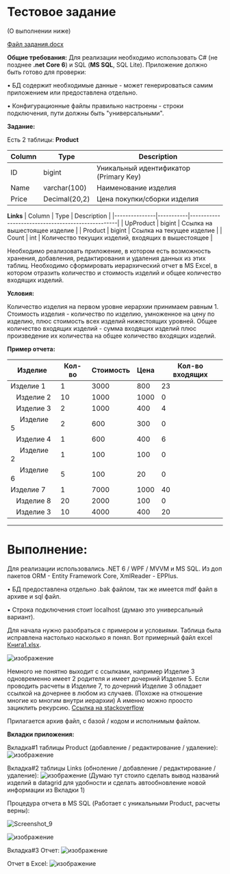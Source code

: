 # Тестовое задание 
(О выполнении ниже)

[Файл задания.docx](https://github.com/Gladn/FinTech-TEST-/files/13631384/Zadanie_C.docx)

**Общие требования:**
Для реализации необходимо использовать C# (не позднее __.net Core 6__) и SQL (__MS SQL__, SQL Lite). 
Приложение должно быть готово для проверки:


•	БД содержит необходимые данные - может генерироваться самим приложением или предоставлена отдельно. 

•	Конфигурационные файлы правильно настроены - строки подключения, пути должны быть "универсальными".

**Задание:**

Есть 2 таблицы:
  __Product__

| Column  | Type          | Description                             |
|---------|---------------|-----------------------------------------|
| ID      | bigint        | Уникальный идентификатор (Primary Key)  |
| Name    | varchar(100)  | Наименование изделия                     |
| Price   | Decimal(20,2) | Цена покупки/сборки изделия             |

  __Links__
| Column        | Type      | Description                                       |
|---------------|-----------|---------------------------------------------------|
| UpProduct     | bigint    | Ссылка на вышестоящее изделие                     |
| Product       | bigint    | Ссылка на текущее изделие                          |
| Count         | int       | Количество текущих изделий, входящих в вышестоящее |

Необходимо реализовать приложение, в котором есть возможность хранения, добавления, редактирования и удаления данных из этих таблиц.
Необходимо сформировать иерархический отчет в MS Excel, в котором отразить количество и стоимость изделий и общее количество входящих изделий. 

**Условия:**

Количество изделия на первом уровне иерархии принимаем равным 1. 
Стоимость изделия - количество по изделию, умноженное на цену по изделию, плюс стоимость всех изделий нижестоящих уровней.
Общее количество входящих изделий - сумма входящих изделий плюс произведение их количества на общее количество входящих изделий.

**Пример отчета:**

| Изделие   | Кол-во | Стоимость | Цена | Кол-во входящих |
|-----------|--------|-----------|------|------------------|
| Изделие 1 | 1      | 3000      | 800  | 23               |
| &nbsp;&nbsp;&nbsp;Изделие 2 | 10     | 1000      | 1000 | 0                |
| &nbsp;&nbsp;&nbsp;Изделие 3 | 2      | 1000      | 400  | 4                |
| &nbsp;&nbsp;&nbsp;&nbsp;&nbsp;Изделие 5 | 2      | 600       | 300  | 0                |
| &nbsp;&nbsp;&nbsp;Изделие 4 | 1      | 600       | 400  | 6                |
| &nbsp;&nbsp;&nbsp;&nbsp;&nbsp;Изделие 2 | 1      | 100       | 100  | 0                |
| &nbsp;&nbsp;&nbsp;&nbsp;&nbsp;Изделие 6 | 5      | 100       | 20   | 0                |
| Изделие 7 | 1      | 7000      | 1000 | 40               |
| &nbsp;&nbsp;&nbsp;Изделие 8 | 20     | 2000      | 100  | 0                |
| &nbsp;&nbsp;&nbsp;Изделие 3 | 10     | 4000      | 400  | 20               |

---------
# Выполнение: 
Для реализации использовались .NET 6 / WPF / MVVM и MS SQL. Из доп пакетов ORM - Entity Framework Core, XmlReader - EPPlus. 

•	БД предоставлена отдельно .bak файлом, так же имеется mdf файл в архиве и sql файл.

•	Строка подключения стоит localhost (думаю это универсальный вариант).

Для начала нужно разобраться с примером и условиями. Таблица была исправлена настолько насколько я понял. 
Вот примерный файл excel [Книга1.xlsx](https://github.com/Gladn/FinTech-TEST-/files/13631592/1.xlsx).

![изображение](https://github.com/Gladn/FinTech-TEST-/assets/92585647/4dfeb94a-7b66-4ee4-b102-725ef032eb83)



Немного не понятно выходит с ссылками, например Изделие 3 одновременно имеет 2 родителя и имеет дочерний Изделие 5. Если проводить расчеты в Изделие 7, то дочерний Изделие 3 обладает ссылкой на дочернее в любом из случаев. (Похоже на отношение многие ко многим внутри иерархии) А именно можно проосто зациклить рекурсию.
 [Ссылка на stackoverflow](https://stackoverflow.com/questions/23223333/data-structure-for-many-to-many-hierarchies-in-sql-server)




Прилагается архив файл, с базой / кодом и исполнимым файлом.    


**Вкладки приложения:**

Вкладка#1 таблицы Product (добавление / редактирование / удаление):
![изображение](https://github.com/Gladn/FinTech-TEST-/assets/92585647/29a34445-411c-49ab-93db-23e2d5f3706e)


Вкладка#2 таблицы Links (обноление / добавление / редактирование / удаление): 
![изображение](https://github.com/Gladn/FinTech-TEST-/assets/92585647/ef16b64b-8ddd-45aa-a6d8-5d85d4f35d92)
(Думаю тут стоило сделать вывод названий изделий в datagrid для удобности и сделать автообновление новой информации из Вкладки 1)


Процедура отчета в MS SQL (Работает с уникальными Product, расчеты верны):


![Screenshot_9](https://github.com/Gladn/FinTech-TEST-/assets/92585647/9e049fb5-8248-46aa-92c9-8701f3191afd)

![изображение](https://github.com/Gladn/FinTech-TEST-/assets/92585647/2b69ff1d-4a8b-44b6-9903-0c2888c97744)


Вкладка#3 Отчет:
![изображение](https://github.com/Gladn/FinTech-TEST-/assets/92585647/b0e4f106-655b-4fc8-8784-c99dc1618f21)


Отчет в Excel:
![изображение](https://github.com/Gladn/FinTech-TEST-/assets/92585647/7886dfd2-d2d0-43e3-ad98-eb3cde76d7fe)




